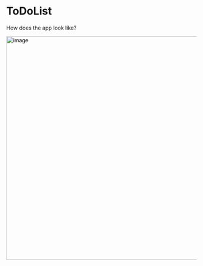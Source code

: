 # ToDoList

How does the app look like?

<img width="593" alt="image" src="https://github.com/user-attachments/assets/31e6f04a-617f-4f1b-866c-25f2cd60f623">
